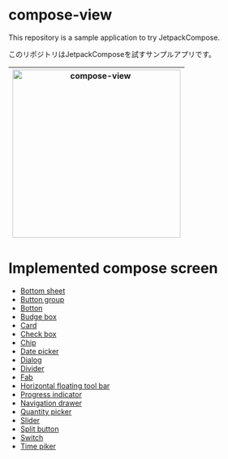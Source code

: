 # compose-view

This repository is a sample application to try JetpackCompose.

このリポジトリはJetpackComposeを試すサンプルアプリです。

|<img width="331" alt="compose-view" src="https://github.com/user-attachments/assets/98c66e0a-9572-4198-8ded-f0c6543c7905" />|
|-|

# Implemented compose screen

- [Bottom sheet](https://developer.android.com/develop/ui/compose/components/bottom-sheets)
- [Button group](https://composables.com/material3/buttongroup)
- [Botton](https://developer.android.com/develop/ui/compose/components/button)
- [Budge box](https://developer.android.com/develop/ui/compose/components/badges)
- [Card](https://developer.android.com/develop/ui/compose/components/card)
- [Check box](https://developer.android.com/develop/ui/compose/components/checkbox)
- [Chip](https://developer.android.com/develop/ui/compose/components/chip)
- [Date picker](https://developer.android.com/develop/ui/compose/components/datepickers)
- [Dialog](https://developer.android.com/develop/ui/compose/components/dialog)
- [Divider](https://developer.android.com/develop/ui/compose/components/divider)
- [Fab](https://developer.android.com/develop/ui/compose/components/fab)
- [Horizontal floating tool bar](https://composables.com/material3/horizontalfloatingtoolbar)
- [Progress indicator](https://developer.android.com/develop/ui/compose/components/progress)
- [Navigation drawer](https://developer.android.com/develop/ui/compose/components/drawer)
- [Quantity picker](https://gihyo.jp/book/2024/978-4-297-14488-3)
- [Slider](https://developer.android.com/develop/ui/compose/components/slider)
- [Split button](https://composables.com/material3/splitbuttonlayout)
- [Switch](https://developer.android.com/develop/ui/compose/components/switch)
- [Time piker](https://developer.android.com/develop/ui/compose/components/time-pickers)
